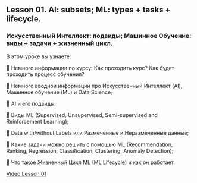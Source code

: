 ## Lesson 01. AI: subsets; ML: types + tasks + lifecycle.
### Искусственный Интеллект: подвиды; Машинное Обучение: виды + задачи + жизненный цикл.

В этом уроке вы узнаете:

📌 Немного информации по курсу: Как проходить курс? Как будет проходить процесс обучения?

📌 Немного вводной информации про Искусственный Интеллект (AI), Машинное обучение (ML) и Data Science;

📌 AI и его подвиды;

📌 Виды ML (Supervised, Unsupervised, Semi-supervised and Reinforcement Learning);

📌 Data with/without Labels или Размеченные и Неразмеченные данные;

📌 Какие задачи можно решить с помощью ML (Recommendation, Ranking, Regression, Classification, Clustering, Anomaly Detection);

📌 Что такое Жизненный Цикл ML (ML Lifecycle) и как он работает.

[Video Lesson 01](https://www.youtube.com/watch?v=Cf_Yys2VHS4&feature=youtu.be)
